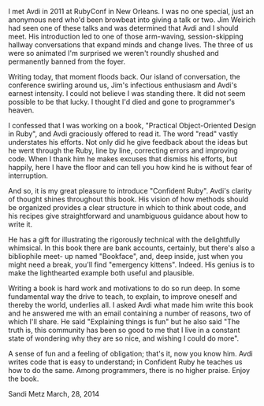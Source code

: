   I met Avdi in 2011 at RubyConf in New Orleans. I was no one special, just an anonymous nerd who'd been browbeat into giving a talk or two. Jim Weirich had seen one of these talks and was determined that Avdi and I should meet. His introduction led to one of those arm-waving, session-skipping hallway conversations that expand minds and change lives. The three of us were so animated I'm surprised we weren't roundly shushed and permanently banned from
the foyer.

Writing today, that moment floods back. Our island of conversation, the conference
swirling around us, Jim's infectious enthusiasm and Avdi's earnest intensity. I could
not believe I was standing there. It did not seem possible to be that lucky. I thought
I'd died and gone to programmer's heaven.

I confessed that I was working on a book, "Practical Object-Oriented Design in
Ruby", and Avdi graciously offered to read it. The word "read" vastly understates his
efforts. Not only did he give feedback about the ideas but he went through the Ruby,
line by line, correcting errors and improving code. When I thank him he makes excuses that dismiss his efforts, but happily, here I have the floor and can tell you
how kind he is without fear of interruption.

And so, it is my great pleasure to introduce "Confident Ruby". Avdi's clarity of
thought shines throughout this book. His vision of how methods should be
organized provides a clear structure in which to think about code, and his recipes
give straightforward and unambiguous guidance about how to write it.

He has a gift for illustrating the rigorously technical with the delightfully whimsical.
In this book there are bank accounts, certainly, but there's also a bibliophile meet-
up named "Bookface", and, deep inside, just when you might need a break, you'll
find "emergency kittens". Indeed. His genius is to make the lighthearted example
both useful and plausible.

Writing a book is hard work and motivations to do so run deep. In some
fundamental way the drive to teach, to explain, to improve oneself and thereby the
world, underlies all. I asked Avdi what made him write this book and he answered
me with an email containing a number of reasons, two of which I'll share. He said
"Explaining things is fun" but he also said "The truth is, this community has been so
good to me that I live in a constant state of wondering why they are so nice, and
wishing I could do more".

A sense of fun and a feeling of obligation; that's it, now you know him.
Avdi writes code that is easy to understand; in Confident Ruby he teaches us how to
do the same. Among programmers, there is no higher praise.
Enjoy the book.

Sandi Metz
March, 28, 2014
